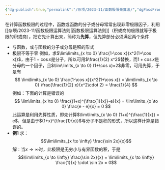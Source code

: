 ```yaml
---
{"dg-publish":true,"permalink":"/杂项/2023-11/函数极限先算法/","dgPassFrontmatter":true}
---
```


在计算函数极限的过程中，函数或函数的分子或分母常常出现非零极限因子，利用[[杂项/2023-11/函数极限运算法则\|函数极限运算法则]]（积或商的极限就等于极限的积或商），把它先计算出来，简称为**先算**，但先算部分必须满足两个条件
- 与函数，或与函数的分子或分母是积的形式
- 极限不等于零
例如，求$\lim\limits_{x \to 0} \frac{1-\cos x}{x^2(1+\cos x)}$，由于$1-\cos x$是分子，所以可用$\frac{1}{2} x^2$替换，而$1+\cos x$是分母的一个因子，且$\lim\limits_{x \to 0} (1+\cos x)=2$非零，可用先算，于是有
$$
\lim\limits_{x \to 0} \frac{1-\cos x}{x^2(1+\cos x)} = \lim\limits_{x \to 0} \frac{\frac{1}{2} x}{x^2\cdot 2} = \frac{1}{4}
$$
例如：下面的计算是错误的
$$
\lim\limits_{x \to 0} \frac{(1+x)^{\frac{1}{x}}-e}{x} = \lim\limits_{x \to 0} \frac{e - e}{x} = 0
$$
此运算是利用先算性质，即先计算$\lim\limits_{x \to 0} (1+x)^{\frac{1}{x}} = e$，但是由于$(1+x)^{\frac{1}{x}}$与分子不是积的形式，所以这样计算是错误的。
- **例1**
	求：
	$$\lim\limits_{x \to \infty} \frac{\sin 2x}{x}$$
	解：当$x \to \infty$时，此极限是无穷小与有界函数的积，于是
	$$\lim\limits_{x \to \infty} \frac{\sin 2x}{x} = \lim\limits_{x \to \infty} \frac{1}{x} \cdot \sin 2x = 0$$